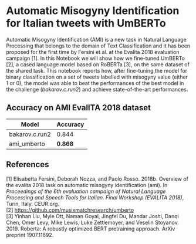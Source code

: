 # Automatic Misogyny Identification for Italian tweets with UmBERTo
Automatic Misogyny Identification (AMI) is a new task in Natural Language Processing that belongs to the domain of Text Classification and it has been proposed for the first time by Fersini et al. at the Evalita 2018 evaluation campaign [1]. In this Notebook we will show how we fine-tuned UmBERTo [2], a cased language model based on RoBERTa [3], on the same dataset of the shared task. 
This notebook reports how, after fine-tuning the model for binary classification on a set of tweets labelled with misogyny value (either 1 or 0), the model was able to beat the performances of the best model in the challenge (*bakarov.c.run2*) and achieve state-of-the-art performances.

## Accuracy on AMI EvalITA 2018 dataset
 Model | Accuracy 
--- | --- 
bakarov.c.run2 | 0.844 
ami_umberto | **0.868**

## References
[1] Elisabetta Fersini, Deborah Nozza, and Paolo Rosso. 2018b. Overview of the evalita 2018 task on automatic misogyny identification (ami). In *Proceedings of the 6th evaluation campaign of Natural Language Processing and Speech Tools for Italian. Final Workshop (EVALITA 2018)*, Turin, Italy. CEUR.org.
<br />
[2] https://github.com/musixmatchresearch/umberto
<br />
[3] Yinhan Liu, Myle Ott, Naman Goyal, Jingfei Du, Mandar Joshi, Danqi Chen, Omer Levy, Mike Lewis, Luke Zettlemoyer, and Veselin Stoyanov. 2019. Roberta: A robustly optimized BERT pretraining approach. ArXiv preprint 1907.11692.

